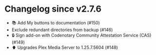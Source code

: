 # Changelog since v2.7.6
- 📚 Add My buttons to documentation (#150) 
- Exclude redundant directories from backup (#146) 
- 🔒 Sign add-on with Codenotary Community Attestation Service (CAS) (#149) 
- ⬆️ Upgrades Plex Media Server to 1.25.7.5604 (#148) 
